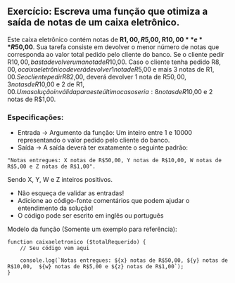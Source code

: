 ## Exercício: Escreva uma função que otimiza a saída de notas de um caixa eletrônico.
Este caixa eletrônico contém notas de **R$1,00, R$5,00, R$10,00** e **R$50,00**.
Sua tarefa consiste em devolver o menor número de notas que corresponda ao valor total pedido pelo cliente do banco. Se o cliente pedir R$10,00, basta devolver uma nota de R$10,00.
Caso o cliente tenha pedido R$8,00, o caixa eletrônico deverá devolver 1 nota de R$5,00 e mais 3 notas de R$1,00. Se o cliente pedir R$82,00, deverá devolver 1 nota de R$50,00,
3 notas de R$10,00 e 2 de R$1,00. Uma solução inválida para este último caso seria: 8 notas de R$10,00 e 2 notas de R$1,00.

### Especificações:
- Entrada -> Argumento da função: Um inteiro entre 1 e 10000 representando o valor pedido pelo cliente do banco.
- Saída -> A saída deverá ter exatamente o seguinte padrão: 
  
```
"Notas entregues: X notas de R$50,00, Y notas de R$10,00, W notas de R$5,00 e Z notas de R$1,00". 
```
Sendo X, Y, W e Z inteiros positivos.

- Não esqueça de validar as entradas!
- Adicione ao código-fonte comentários que podem ajudar o entendimento da solução!
- O código pode ser escrito em inglês ou português

Modelo da função (Somente um exemplo para referência):
```
function caixaeletronico ($totalRequerido) {
    // Seu código vem aqui 
    
    console.log(`Notas entregues: ${x} notas de R$50,00, ${y} notas de R$10,00,  ${w} notas de R$5,00 e ${z} notas de R$1,00`);
}
```